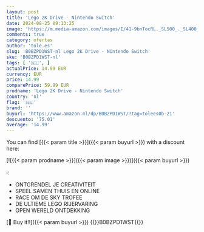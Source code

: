 ```yaml
---
layout: post
title: 'Lego 2K Drive - Nintendo Switch'
date: 2024-08-25 09:13:25
image: 'https://m.media-amazon.com/images/I/41-9bnTocRL._SL500_._SL400_.jpg'
comments: true
category: ofertas
author: 'tole.es'
slug: 'B0BZPD1WST-nl Lego 2K Drive - Nintendo Switch'
sku: 'B0BZPD1WST-nl'
tags: [ '🇳🇱', ]
actualPrice: 14.99 EUR
currency: EUR
price: 14.99
comparePrice: 59.99 EUR
prodname: 'Lego 2K Drive - Nintendo Switch'
country: 'nl'
flag: '🇳🇱'
brand: ''
buyurl: 'https://www.amazon.nl/dp/B0BZPD1WST/?tag=tolees0b-21'
descuento: '75.01'
average: '14.99'
---
```


You can find [{{< param title >}}]({{< param buyurl >}}) with a discount here:

[![{{< param prodname >}}]({{< param image >}})]({{< param buyurl >}})

ℹ️:

- ONTGRENDEL JE CREATIVITEIT
- SPEEL SAMEN THUIS EN ONLINE
- RACE OM DE SKY TROFEE
- DE ULTIEME LEGO RIJERVARING
- OPEN WERELD ONTDEKKING

[🛒 Buy it!!]({{< param buyurl >}})
{{<world>}}B0BZPD1WST{{</world>}}
